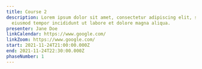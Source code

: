 ```yaml
---
title: Course 2
description: Lorem ipsum dolor sit amet, consectetur adipiscing elit, sed do
  eiusmod tempor incididunt ut labore et dolore magna aliqua.
presenter: Jane Doe
linkCalendar: https://www.google.com/
linkZoom: https://www.google.com/
start: 2021-11-24T21:00:00.000Z
end: 2021-11-24T22:30:00.000Z
phaseNumber: 1
---
```

